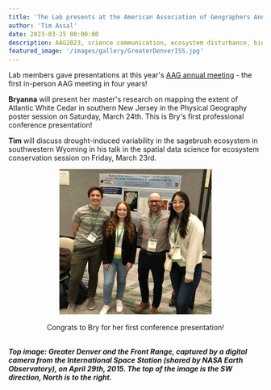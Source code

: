 ```yaml
---
title: 'The Lab presents at the American Association of Geographers Annual Meeting in Denver'
author: 'Tim Assal'
date: 2023-03-25 00:00:00
description: AAG2023, science communication, ecosystem disturbance, biogeography, predictive habitat distribution modeling, Sentinel-2, MODIS
featured_image: '/images/gallery/GreaterDenverISS.jpg'
---
```


Lab members gave presentations at this year's [AAG annual meeting](https://www.aag.org/events/aag2023/) - the first in-person AAG meeting in four years!  

**Bryanna** will present her master's research on mapping the extent of Atlantic White Cedar in southern New Jersey in the Physical Geography poster session on Saturday, March 24th. This is Bry's first professional conference presentation!

**Tim** will discuss drought-induced variability in the sagebrush ecosystem in southwestern Wyoming in his talk in the spatial data science for ecosystem conservation session on Friday, March 23rd. 

<p align="center">
  <img alt="wgfd-crew" src="/images/blog/AAG2023-lab.jpg" style="width: 60%; height= 60%">
</p> 
<center>Congrats to Bry for her first conference presentation! </center>
<br>


***Top image: Greater Denver and the Front Range, captured by a digital camera from the International Space Station (shared by NASA Earth Observatory), on April 29th, 2015. The top of the image is the SW direction, North is to the right.***


